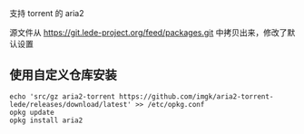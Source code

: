 
支持 torrent 的 aria2

源文件从 https://git.lede-project.org/feed/packages.git 中拷贝出来，修改了默认设置

## 使用自定义仓库安装

```
echo 'src/gz aria2-torrent https://github.com/imgk/aria2-torrent-lede/releases/download/latest' >> /etc/opkg.conf
opkg update
opkg install aria2
```
